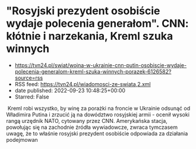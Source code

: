 # "Rosyjski prezydent osobiście wydaje polecenia generałom". CNN: kłótnie i narzekania, Kreml szuka winnych
 - https://tvn24.pl/swiat/wojna-w-ukrainie-cnn-putin-osobiscie-wydaje-polecenia-generalom-kreml-szuka-winnych-porazek-6126582?source=rss
 - RSS feed: https://tvn24.pl/wiadomosci-ze-swiata,2.xml
 - date published: 2022-09-23 10:48:25+00:00
 - Starred: False

<img alt="" src="https://tvn24.pl/najnowsze/cdn-zdjecie-t7d0bf-putin-obserwuje-cwiczenia-wostok-2022-6126596/alternates/LANDSCAPE_1280" />
    Kreml robi wszystko, by winę za porażki na froncie w Ukrainie odsunąć od Władimira Putina i zrzucić ją na dowództwo rosyjskiej armii - ocenił wysoki rangą urzędnik NATO, cytowany przez CNN. Amerykańska stacja, powołując się na zachodnie źródła wywiadowcze, zwraca tymczasem uwagę, że to właśnie rosyjski prezydent osobiście odpowiada za działania podejmowan
